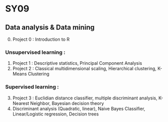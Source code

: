 # SY09

## Data analysis & Data mining

0. Project 0 : Introduction to R

### Unsupervised learning :

1. Project 1 : Descriptive statistics, Principal Component Analysis
2. Project 2 : Classical multidimensional scaling, Hierarchical clustering, K-Means Clustering

### Supervised learning :

3. Project 3 : Euclidian distance classifier, multiple discriminant analysis, K-Nearest Neighbor, Bayesian decision theory
4. Discriminant analysis (Quadratic, linear), Naive Bayes Classifier, Linear/Logistic regression, Decision trees